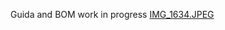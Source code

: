 Guida and BOM work in progress
[IMG_1634.JPEG](https://github.com/Squaredwaves/Infimech-TX-tophat/blob/5da4624c60b2d6452211f43b74470012ee36e0e9/IMG_1634.JPEG)
